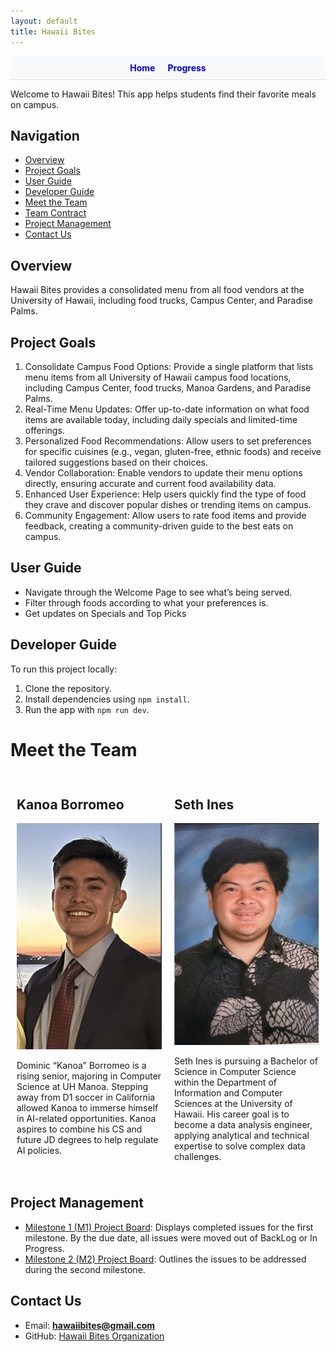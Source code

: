 ```yaml
---
layout: default
title: Hawaii Bites
---
```


<!-- Navigation Tabs -->
<nav style="background-color: #f8f9fa; padding: 10px; border-bottom: 1px solid #ddd;">
  <ul style="list-style: none; display: flex; justify-content: center; margin: 0; padding: 0; gap: 20px;">
    <li><a href="index.html" style="text-decoration: none; font-weight: bold; color: #0000CD;">Home</a></li>
    <li><a href="screenshots.html" style="text-decoration: none; font-weight: bold; color: #0000CD;">Progress</a></li>
  </ul>
</nav>

<!-- Page Content -->
Welcome to Hawaii Bites! This app helps students find their favorite meals on campus.

## Navigation
- [Overview](#overview)
- [Project Goals](#project-goals)
- [User Guide](#user-guide)
- [Developer Guide](#developer-guide)
- [Meet the Team](#meet-the-team)
- [Team Contract](#team-contract)
- [Project Management](#project-management)
- [Contact Us](#contact-us)

## Overview
Hawaii Bites provides a consolidated menu from all food vendors at the University of Hawaii, including food trucks, Campus Center, and Paradise Palms.

## Project Goals
1. Consolidate Campus Food Options: Provide a single platform that lists menu items from all University of Hawaii campus food locations, including Campus Center, food trucks, Manoa Gardens, and Paradise Palms.
2. Real-Time Menu Updates: Offer up-to-date information on what food items are available today, including daily specials and limited-time offerings.
3. Personalized Food Recommendations: Allow users to set preferences for specific cuisines (e.g., vegan, gluten-free, ethnic foods) and receive tailored suggestions based on their choices.
4. Vendor Collaboration: Enable vendors to update their menu options directly, ensuring accurate and current food availability data.
5. Enhanced User Experience: Help users quickly find the type of food they crave and discover popular dishes or trending items on campus.
6. Community Engagement: Allow users to rate food items and provide feedback, creating a community-driven guide to the best eats on campus.

## User Guide
- Navigate through the Welcome Page to see what’s being served.
- Filter through foods according to what your preferences is.
- Get updates on Specials and Top Picks

## Developer Guide
To run this project locally:
1. Clone the repository.
2. Install dependencies using `npm install`.
3. Run the app with `npm run dev`.

# Meet the Team

<div style="display: flex; justify-content: space-between;">

  <!-- Column 1: Kanoa Borromeo -->
  <div style="flex: 1; padding: 10px;">
    <h2>Kanoa Borromeo</h2>
    <img src="./public/DKBHeadShot.jpeg" alt="Kanoa Borromeo" style="max-width: 100%; height: auto;">
    <p>
      Dominic “Kanoa” Borromeo is a rising senior, majoring in Computer Science at UH Manoa. Stepping away from D1 soccer in California allowed Kanoa to immerse himself in AI-related opportunities. Kanoa aspires to combine his CS and future JD degrees to help regulate AI policies.
    </p>
  </div>

  <!-- Column 2: Seth Ines -->
  <div style="flex: 1; padding: 10px;">
    <h2>Seth Ines</h2>
    <img src="./public/SethInesHeadShot.jpeg" alt="Seth Ines" style="max-width: 100%; height: auto;">
    <p>
      Seth Ines is pursuing a Bachelor of Science in Computer Science within the Department of Information and Computer Sciences at the University of Hawaii. His career goal is to become a data analysis engineer, applying analytical and technical expertise to solve complex data challenges.
    </p>
  </div>

</div>

## Project Management

- [Milestone 1 (M1) Project Board](https://github.com/orgs/hawaii-bites/projects/1): Displays completed issues for the first milestone. By the due date, all issues were moved out of BackLog or In Progress.
- [Milestone 2 (M2) Project Board](https://github.com/orgs/hawaii-bites/projects/5/views/1): Outlines the issues to be addressed during the second milestone.

## Contact Us
- Email: **hawaiibites@gmail.com**
- GitHub: [Hawaii Bites Organization](https://github.com/hawaii-bites/hawaii-bites.github.io)
